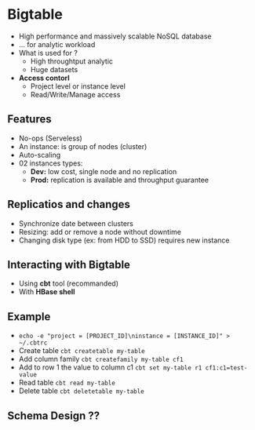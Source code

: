 # Bigtable

- High performance and massively scalable NoSQL database
- ... for analytic workload
- What is used for ?
    - High throughtput analytic
    - Huge datasets
- **Access contorl**
    - Project level or instance level
    - Read/Write/Manage access

## Features

- No-ops (Serveless)
- An instance: is group of nodes (cluster)
- Auto-scaling
- 02 instances types:
    - **Dev:** low cost, single node and no replication
    - **Prod:** replication is available and throughput guarantee

## Replicatios and changes

- Synchronize date between clusters
- Resizing: add or remove a node without downtime
- Changing disk type (ex: from HDD to SSD) requires new instance

## Interacting with Bigtable

- Using **cbt** tool (recommanded)
- With **HBase shell**

## Example

- ```echo -e "project = [PROJECT_ID]\ninstance = [INSTANCE_ID]" > ~/.cbtrc```
- Create table ```cbt createtable my-table```
- Add column family ```cbt createfamily my-table cf1```
- Add to row 1 the value to column c1 ```cbt set my-table r1 cf1:c1=test-value```
- Read table ```cbt read my-table```
- Delete table ```cbt deletetable my-table```

## Schema Design ??
